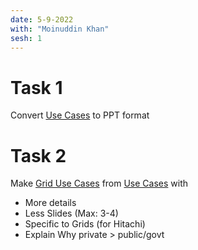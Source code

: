 ```yaml
---
date: 5-9-2022
with: "Moinuddin Khan"
sesh: 1
---
```


# Task 1
Convert [Use Cases](../docs/001-Use-Cases.md) to PPT format

# Task 2
Make [Grid Use Cases](../docs/002-Grid-Use-Cases.md) from [Use Cases](../docs/001-Use-Cases.md) with
- More details
- Less Slides (Max: 3-4)
- Specific to Grids (for Hitachi)
- Explain Why private > public/govt